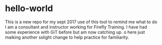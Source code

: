 # hello-world
This is a new repo for my sept 2017 use of this tool to remind me what to do
I am a consultant and instructor working for Firefly Training. I have had some experience with GiT before but am now catching up.
o here just maiking another sslight change to help practice for familiarity.
